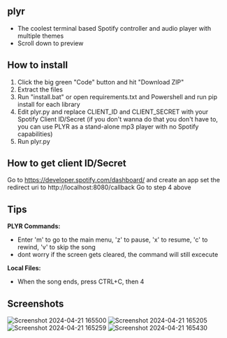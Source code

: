 ## plyr
- The coolest terminal based Spotify controller and audio player with multiple themes
- Scroll down to preview
## How to install
1. Click the big green "Code" button and hit "Download ZIP"
2. Extract the files
3. Run "install.bat" or open requirements.txt and Powershell and run pip install for each library
4. Edit plyr.py and replace CLIENT_ID and CLIENT_SECRET with your Spotify Client ID/Secret
(if you don't wanna do that you don't have to, you can use PLYR as a stand-alone mp3 player with no Spotify capabilities)
5. Run plyr.py
## How to get client ID/Secret
Go to https://developer.spotify.com/dashboard/ and create an app
set the redirect uri to http://localhost:8080/callback
Go to step 4 above
## Tips
**PLYR Commands:**
- Enter 'm' to go to the main menu, 'z' to pause, 'x' to resume, 'c' to rewind, 'v' to skip the song
- dont worry if the screen gets cleared, the command will still excecute
  
**Local Files:**
- When the song ends, press CTRL+C, then 4
## Screenshots
![Screenshot 2024-04-21 165500](https://github.com/Typhoonz0/plyr/assets/122064502/431e0f1f-db8b-421d-9ccb-2fe96c1271b7)
![Screenshot 2024-04-21 165205](https://github.com/Typhoonz0/plyr/assets/122064502/d29400e7-392a-445b-8680-b6fc7f1c57eb)
![Screenshot 2024-04-21 165259](https://github.com/Typhoonz0/plyr/assets/122064502/815bad34-e928-4873-81cb-a974cb727610)
![Screenshot 2024-04-21 165430](https://github.com/Typhoonz0/plyr/assets/122064502/a4c455fd-9d34-4a7b-95be-cacb5e830dc9)

